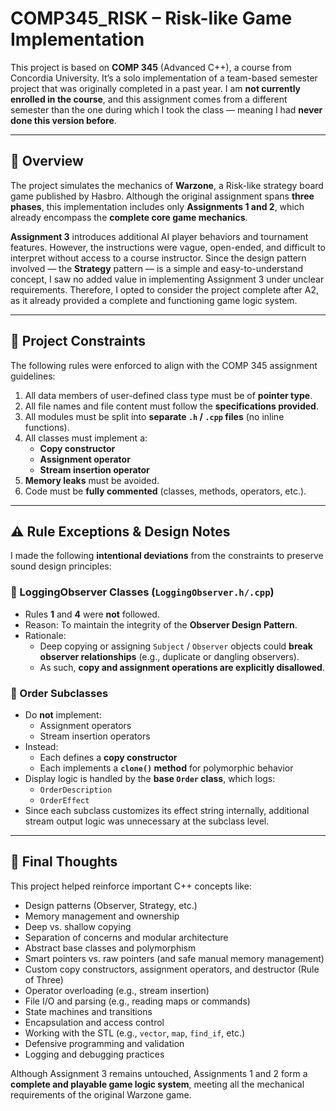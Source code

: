 # COMP345_RISK – Risk-like Game Implementation

This project is based on **COMP 345** (Advanced C++), a course from Concordia University. It’s a solo implementation of a team-based semester project that was originally completed in a past year. 
I am **not currently enrolled in the course**, and this assignment comes from a different semester than the one during which I took the class — meaning I had **never done this version before**.

---

## 📌 Overview

The project simulates the mechanics of **Warzone**, a Risk-like strategy board game published by Hasbro. Although the original assignment spans **three phases**,
this implementation includes only **Assignments 1 and 2**, which already encompass the **complete core game mechanics**.

**Assignment 3** introduces additional AI player behaviors and tournament features. However, the instructions were vague, open-ended, and difficult to interpret without access to a course instructor.
Since the design pattern involved — the **Strategy** pattern — is a simple and easy-to-understand concept, I saw no added value in implementing Assignment 3 under unclear requirements. 
Therefore, I opted to consider the project complete after A2, as it already provided a complete and functioning game logic system.

---

## 📐 Project Constraints

The following rules were enforced to align with the COMP 345 assignment guidelines:

1. All data members of user-defined class type must be of **pointer type**.
2. All file names and file content must follow the **specifications provided**.
3. All modules must be split into **separate `.h` / `.cpp` files** (no inline functions).
4. All classes must implement a:
   - **Copy constructor**
   - **Assignment operator**
   - **Stream insertion operator**
5. **Memory leaks** must be avoided.
6. Code must be **fully commented** (classes, methods, operators, etc.).

---

## ⚠️ Rule Exceptions & Design Notes

I made the following **intentional deviations** from the constraints to preserve sound design principles:

### 🔹 LoggingObserver Classes (`LoggingObserver.h/.cpp`)

- Rules **1** and **4** were **not** followed.
- Reason: To maintain the integrity of the **Observer Design Pattern**.
- Rationale:
  - Deep copying or assigning `Subject` / `Observer` objects could **break observer relationships** (e.g., duplicate or dangling observers).
  - As such, **copy and assignment operations are explicitly disallowed**.

### 🔹 Order Subclasses

- Do **not** implement:
  - Assignment operators
  - Stream insertion operators
- Instead:
  - Each defines a **copy constructor**
  - Each implements a **`clone()` method** for polymorphic behavior
- Display logic is handled by the **base `Order` class**, which logs:
  - `OrderDescription`
  - `OrderEffect`
- Since each subclass customizes its effect string internally, additional stream output logic was unnecessary at the subclass level.

---

## 🧠 Final Thoughts

This project helped reinforce important C++ concepts like:
- Design patterns (Observer, Strategy, etc.)
- Memory management and ownership
- Deep vs. shallow copying
- Separation of concerns and modular architecture
- Abstract base classes and polymorphism
- Smart pointers vs. raw pointers (and safe manual memory management)
- Custom copy constructors, assignment operators, and destructor (Rule of Three)
- Operator overloading (e.g., stream insertion)
- File I/O and parsing (e.g., reading maps or commands)
- State machines and transitions
- Encapsulation and access control
- Working with the STL (e.g., `vector`, `map`, `find_if`, etc.)
- Defensive programming and validation
- Logging and debugging practices

Although Assignment 3 remains untouched, Assignments 1 and 2 form a **complete and playable game logic system**, meeting all the mechanical requirements of the original Warzone game.
